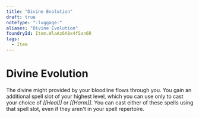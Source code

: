```yaml
---
title: "Divine Evolution"
draft: true
noteType: ":luggage:"
aliases: "Divine Evolution"
foundryId: Item.WlaAz6X8x4fSan6R
tags:
  - Item
---
```


# Divine Evolution

The divine might provided by your bloodline flows through you. You gain an additional spell slot of your highest level, which you can use only to cast your choice of _[[Heal]]_ or _[[Harm]]_. You can cast either of these spells using that spell slot, even if they aren't in your spell repertoire.
